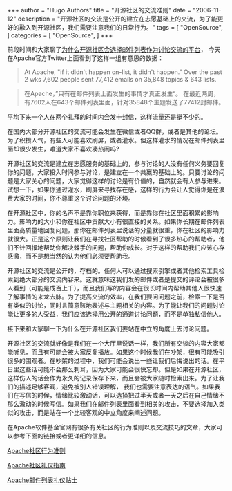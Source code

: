 +++
author = "Hugo Authors"
title = "开源社区的交流准则"
date = "2006-11-12"
description = "开源社区的交流是公开的建立在志愿基础上的交流，为了能更好的融入到开源社区，我们需要注意我们的日常行为。"
tags = [
    "OpenSource",
]
categories = [
    "OpenSource",
]
+++

前段时间和大家聊了[为什么开源社区会选择邮件列表作为讨论交流的平台](https://willemjiang.github.io/blog/2016/why-we-use-mailing-list/)， 今天在Apache官方Twitter上面看到了这样一组有意思的数据：

> At Apache, "if it didn't happen on-list, it didn't happen." Over the past 2 wks 7,602 people sent 77,412 emails on 35,848 topics & 643 lists.

> 在Apache，”只有在邮件列表上面发生的事情才真正发生“。 在最近两周，有7602人在643个邮件列表里面，针对35848个主题发送了77412封邮件。

平均下来一个人在两个礼拜的时间内会发十封信，这样流量还是挺不少的。

在国内大部分开源社区的交流可能会发生在微信或者QQ群，或者是其他的论坛。为了积攒人气，有些人可能喜欢刷屏，或者灌水。但这样灌水的情况在邮件列表里面却很少发生，难道大家不喜欢凑热闹吗?

开源社区的交流是建立在志愿服务的基础上的，参与讨论的人没有任何义务要回复你的问题，大家投入时间参与讨论，是建立在一个共赢的基础上的。只要讨论的问题是大家关心的问题，大家觉得这样的讨论是有价值的，自然就会有人参与进来。试想一下，如果你通过灌水，刷屏来寻找存在感，这样的行为会让人觉得你是在浪费大家的时间，你不尊重这个讨论问题的环境。

在开源社区中，你的名声不是靠你职位来获得，而是靠你在社区里面积累的影响力。影响力的大小和你在社区中贡献大小有很直接的关系。如果你长期在邮件列表里面高质量地回复问题，那你在邮件列表里说话的分量就很重，你在社区的影响力就很大。正是这个原则让我们在寻找社区帮助的时候看到了很多热心的帮助者，他们不计回报地帮助你解决棘手的问题，帮助你成长。对于这样的帮助我们应该心存感激，而不是想当然的认为他们必须要帮助我。

开源社区的交流是公开的，存档的。任何人可以通过搜索引擎或者其他检索工具检索到绝大部分的交流内容来。这就意味这我们发的邮件或者是提交的评论会被很多人看到（可能是成百上千），而且我们写的内容会在很长时间内帮助其他人很快速了解事情的来龙去脉。为了提高交流的效率，在我们要问问题之前，检索一下是否有类似的讨论，同时言简意赅地表述与主题相关的内容。为了能让我们的问题讨论能让更多的人受益，我们应该选择用公开的通道讨论问题，而不是单独私信他人。

接下来和大家聊一下为什么在开源社区我们要站在中立的角度上去讨论问题。

开源社区的交流就好像是我们在一个大厅里说话一样，我们所有交谈的内容大家都能听见，而且有可能会被大家反复播放。如果这个时候我们在吵架，很有可能吸引很多的围观者。在吵架的过程中，我们可能会说出一些让我们后悔说出的话。在平日里这些话可能不会那么刺耳，因为大家可能会很快忘却。但是如果在开源社区，这样伤人的话会作为永久的记录保存下来，而且会被大家随时检索出来。为了让我们的描述足够客观，避免被别人错误理解， 我们也需要注意表达的语气。如果我们在写信的时候，情绪比较激动话，可以选择把过半天或者一天之后在自己情绪不那么激动的时候写信。如果我们在邮件列表里面看到相关的攻击，不要选择加入类似的攻击，而是站在一个比较客观的中立角度来阐述问题。

在Apache软件基金官网有很多有关社区的行为准则以及交流技巧的文章，大家可以参考下面的链接或者更详细的信息。

[Apache社区行为准则](http://www.apache.org/foundation/policies/conduct.html)

[Apache社区礼仪指南](http://community.apache.org/contributors/etiquette)

[Apache邮件列表礼仪贴士](http://apache.org/dev/contrib-email-tips.html)

